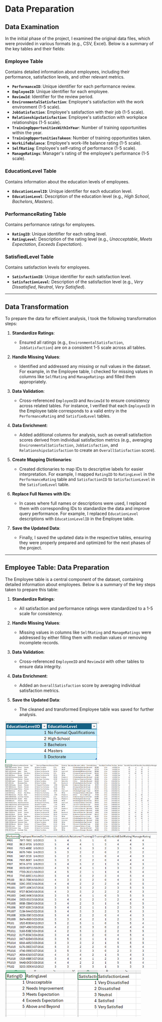 # Data Preparation

## Data Examination

In the initial phase of the project, I examined the original data files, which were provided in various formats (e.g., CSV, Excel). Below is a summary of the key tables and their fields:

### Employee Table
Contains detailed information about employees, including their performance, satisfaction levels, and other relevant metrics.

- **`PerformanceID`**: Unique identifier for each performance review.
- **`EmployeeID`**: Unique identifier for each employee.
- **`ReviewId`**: Identifier for the review period.
- **`EnvironmentalSatisfaction`**: Employee's satisfaction with the work environment (1-5 scale).
- **`JobSatisfaction`**: Employee's satisfaction with their job (1-5 scale).
- **`RelationshipsSatisfaction`**: Employee's satisfaction with workplace relationships (1-5 scale).
- **`TrainingOpportunitiesWithInYear`**: Number of training opportunities within the year.
- **`TrainingOpportunitiesTakeon`**: Number of training opportunities taken.
- **`WorkLifeBalance`**: Employee's work-life balance rating (1-5 scale).
- **`SelfRating`**: Employee's self-rating of performance (1-5 scale).
- **`ManageRatings`**: Manager's rating of the employee's performance (1-5 scale).

### EducationLevel Table
Contains information about the education levels of employees.

- **`EducationLevelID`**: Unique identifier for each education level.
- **`EducationLevel`**: Description of the education level (e.g., *High School*, *Bachelors*, *Masters*).

### PerformanceRating Table
Contains performance ratings for employees.

- **`RatingID`**: Unique identifier for each rating level.
- **`RatingLevel`**: Description of the rating level (e.g., *Unacceptable*, *Meets Expectation*, *Exceeds Expectation*).

### SatisfiedLevel Table
Contains satisfaction levels for employees.

- **`SatisfactionID`**: Unique identifier for each satisfaction level.
- **`SatisfactionLevel`**: Description of the satisfaction level (e.g., *Very Dissatisfied*, *Neutral*, *Very Satisfied*).

---

## Data Transformation

To prepare the data for efficient analysis, I took the following transformation steps:

1. **Standardize Ratings**:  
   - Ensured all ratings (e.g., `EnvironmentalSatisfaction`, `JobSatisfaction`) are on a consistent 1-5 scale across all tables.

2. **Handle Missing Values**:  
   - Identified and addressed any missing or null values in the dataset. For example, in the Employee table, I checked for missing values in columns like `SelfRating` and `ManageRatings` and filled them appropriately.

3. **Data Validation**:  
   - Cross-referenced `EmployeeID` and `ReviewId` to ensure consistency across related tables. For instance, I verified that each `EmployeeID` in the Employee table corresponds to a valid entry in the `PerformanceRating` and `SatisfiedLevel` tables.

4. **Data Enrichment**:  
   - Added additional columns for analysis, such as overall satisfaction scores derived from individual satisfaction metrics (e.g., averaging `EnvironmentalSatisfaction`, `JobSatisfaction`, and `RelationshipsSatisfaction` to create an `OverallSatisfaction` score).

5. **Create Mapping Dictionaries**:  
   - Created dictionaries to map IDs to descriptive labels for easier interpretation. For example, I mapped `RatingID` to `RatingLevel` in the `PerformanceRating` table and `SatisfactionID` to `SatisfactionLevel` in the `SatisfiedLevel` table.

6. **Replace Full Names with IDs**:  
   - In cases where full names or descriptions were used, I replaced them with corresponding IDs to standardize the data and improve query performance. For example, I replaced `EducationLevel` descriptions with `EducationLevelID` in the Employee table.

7. **Save the Updated Data**:  
   - Finally, I saved the updated data in the respective tables, ensuring they were properly prepared and optimized for the next phases of the project.
   
---

## Employee Table: Data Preparation

The Employee table is a central component of the dataset, containing detailed information about employees. Below is a summary of the key steps taken to prepare this table:

1. **Standardize Ratings**:  
   - All satisfaction and performance ratings were standardized to a 1-5 scale for consistency.

2. **Handle Missing Values**:  
   - Missing values in columns like `SelfRating` and `ManageRatings` were addressed by either filling them with median values or removing incomplete records.

3. **Data Validation**:  
   - Cross-referenced `EmployeeID` and `ReviewId` with other tables to ensure data integrity.

4. **Data Enrichment**:  
   - Added an `OverallSatisfaction` score by averaging individual satisfaction metrics.

5. **Save the Updated Data**:  
   - The cleaned and transformed Employee table was saved for further analysis.

![Data](image/education.png)
![Data](image/employee.png)
![Data](image/performance.png)
![Data](image/rating.png)
![Data](image/satisfaction.png)

